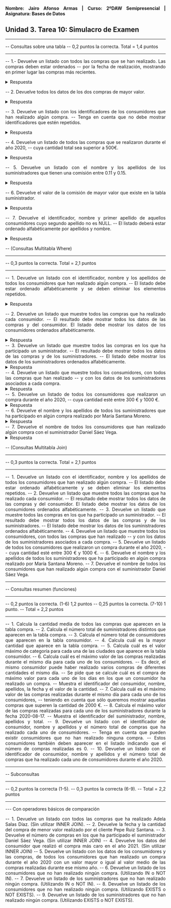 <div align="justify">

#### **Nombre: Jairo Afonso Armas | Curso: 2ºDAW Semipresencial | Asignatura: Bases de Datos** 

## **Unidad 3. Tarea 10: Simulacro de Examen**

-- ----------------------------------------
-- Consultas sobre una tabla
-- 0,2 puntos la correcta. Total = 1,4 puntos
-- ----------------------------------------

-- 1.- Devuelve un listado con todos las compras que se han realizado. Las compras deben estar ordenados
-- por la fecha de realización, mostrando en primer lugar las compras más recientes.

<details>
<summary>Respuesta</summary>

```
select * from compra ORDER BY fecha DESC;
┌────┬─────────┬────────────┬───────────────┬──────────────────┐
│ id │  total  │   fecha    │ id_consumidor │ id_suministrador │
├────┼─────────┼────────────┼───────────────┼──────────────────┤
│ 15 │ 370.85  │ 2022-03-11 │ 1             │ 5                │
│ 16 │ 2389.23 │ 2022-03-11 │ 1             │ 5                │
│ 13 │ 545.75  │ 2022-01-25 │ 6             │ 1                │
│ 8  │ 1983.43 │ 2020-10-10 │ 4             │ 6                │
│ 1  │ 150.5   │ 2020-10-05 │ 5             │ 2                │
│ 3  │ 65.26   │ 2020-10-05 │ 2             │ 1                │
│ 5  │ 948.5   │ 2020-09-10 │ 5             │ 2                │
│ 12 │ 3045.6  │ 2020-04-25 │ 2             │ 1                │
│ 14 │ 145.82  │ 2020-02-02 │ 6             │ 1                │
│ 9  │ 2480.4  │ 2019-10-10 │ 8             │ 3                │
│ 2  │ 270.65  │ 2019-09-10 │ 1             │ 5                │
│ 4  │ 110.5   │ 2019-08-17 │ 8             │ 3                │
│ 11 │ 75.29   │ 2019-08-17 │ 3             │ 7                │
│ 6  │ 2400.6  │ 2019-07-27 │ 7             │ 1                │
│ 7  │ 5760.0  │ 2018-09-10 │ 2             │ 1                │
│ 10 │ 250.45  │ 2018-06-27 │ 8             │ 2                │
└────┴─────────┴────────────┴───────────────┴──────────────────┘
```
</details>

-- 2. Devuelve todos los datos de los dos compras de mayor valor.

<details>
<summary>Respuesta</summary>

```
select * from compra ORDER BY total DESC limit 2;
┌────┬────────┬────────────┬───────────────┬──────────────────┐
│ id │ total  │   fecha    │ id_consumidor │ id_suministrador │
├────┼────────┼────────────┼───────────────┼──────────────────┤
│ 7  │ 5760.0 │ 2018-09-10 │ 2             │ 1                │
│ 12 │ 3045.6 │ 2020-04-25 │ 2             │ 1                │
└────┴────────┴────────────┴───────────────┴──────────────────┘
```
</details>

-- 3. Devuelve un listado con los identificadores de los consumidores que han realizado algún compra.
-- Tenga en cuenta que no debe mostrar identificadores que estén repetidos.


<details>
<summary>Respuesta</summary>

```
select DISTINCT(id_consumidor) from compra;
┌───────────────┐
│ id_consumidor │
├───────────────┤
│ 5             │
│ 1             │
│ 2             │
│ 8             │
│ 7             │
│ 4             │
│ 3             │
│ 6             │
└───────────────┘
```
</details>

-- 4. Devuelve un listado de todos las compras que se realizaron durante el año 2020,
-- cuya cantidad total sea superior a 500€.

<details>
<summary>Respuesta</summary>

```
select * from compra where total > 500 AND fecha REGEXP '2020-[0-9]{2}-[0-9]{2}';
┌────┬─────────┬────────────┬───────────────┬──────────────────┐
│ id │  total  │   fecha    │ id_consumidor │ id_suministrador │
├────┼─────────┼────────────┼───────────────┼──────────────────┤
│ 5  │ 948.5   │ 2020-09-10 │ 5             │ 2                │
│ 8  │ 1983.43 │ 2020-10-10 │ 4             │ 6                │
│ 12 │ 3045.6  │ 2020-04-25 │ 2             │ 1                │
└────┴─────────┴────────────┴───────────────┴──────────────────┘
```
</details>

-- 5. Devuelve un listado con el nombre y los apellidos de los suministradores que tienen una comisión entre 0.11 y 0.15.

<details>
<summary>Respuesta</summary>

```
select nombre, apellido1, apellido2, categoria from suministrador 
WHERE categoria between 0.11 AND 0.15 
ORDER BY categoria DESC;
┌─────────┬───────────┬───────────┬───────────┐
│ nombre  │ apellido1 │ apellido2 │ categoria │
├─────────┼───────────┼───────────┼───────────┤
│ Daniel  │ Sáez      │ Vega      │ 0.15      │
│ Marta   │ Herrera   │ Gil       │ 0.14      │
│ Juan    │ Gómez     │ López     │ 0.13      │
│ Manuel  │ Domínguez │ Hernández │ 0.13      │
│ Antonio │ Carretero │ Ortega    │ 0.12      │
│ Diego   │ Flores    │ Salas     │ 0.11      │
│ Antonio │ Vega      │ Hernández │ 0.11      │
└─────────┴───────────┴───────────┴───────────┘
```
</details>

-- 6. Devuelve el valor de la comisión de mayor valor que existe en la tabla suministrador.

<details>
<summary>Respuesta</summary>

```
select MAX(categoria) from suministrador;
┌────────────────┐
│ MAX(categoria) │
├────────────────┤
│ 0.15           │
└────────────────┘
```
</details>

-- 7. Devuelve el identificador, nombre y primer apellido de aquellos consumidores cuyo segundo apellido no es NULL.
-- El listado deberá estar ordenado alfabéticamente por apellidos y nombre.

<details>
<summary>Respuesta</summary>

```
select id, nombre, apellido1 from consumidor 
WHERE apellido2 NOT NULL 
ORDER BY apellido1, apellido2, nombre;
┌────┬───────────┬───────────┐
│ id │  nombre   │ apellido1 │
├────┼───────────┼───────────┤
│ 5  │ Marcos    │ Loyola    │
│ 9  │ Guillermo │ López     │
│ 1  │ Aarón     │ Rivero    │
│ 3  │ Adolfo    │ Rubio     │
│ 8  │ Pepe      │ Ruiz      │
│ 2  │ Adela     │ Salas     │
│ 10 │ Daniel    │ Santana   │
│ 6  │ María     │ Santana   │
└────┴───────────┴───────────┘
```
</details>

-- (Consultas Multitabla Where)
-- -----------------------------------------------
-- 0,3 puntos la correcta. Total =  2,1 puntos
-- -----------------------------------------------

-- 1. Devuelve un listado con el identificador, nombre y los apellidos de todos los consumidores que han realizado algún compra.
-- El listado debe estar ordenado alfabéticamente y se deben eliminar los elementos repetidos.

<details>
<summary>Respuesta</summary>

```
select DISTINCT(con.id), con.apellido1, con.apellido2
from consumidor con, compra c
WHERE con.id = c.id_consumidor
ORDER BY con.nombre, con.apellido1, con.apellido2;
┌────┬───────────┬───────────┬───────────┐
│ id │  nombre   │ apellido1 │ apellido2 │
├────┼───────────┼───────────┼───────────┤
│ 1  │ Aarón     │ Rivero    │ Gómez     │
│ 2  │ Adela     │ Salas     │ Díaz      │
│ 3  │ Adolfo    │ Rubio     │ Flores    │
│ 4  │ Adrián    │ Suárez    │           │
│ 10 │ Daniel    │ Santana   │ Loyola    │
│ 9  │ Guillermo │ López     │ Gómez     │
│ 5  │ Marcos    │ Loyola    │ Méndez    │
│ 6  │ María     │ Santana   │ Moreno    │
│ 8  │ Pepe      │ Ruiz      │ Santana   │
│ 7  │ Pilar     │ Ruiz      │           │
└────┴───────────┴───────────┴───────────┘

(SUBCONSULTA)
select DISTINCT(id), nombre, apellido1, apellido2 from consumidor
WHERE (select id_consumidor from compra)
ORDER BY nombre, apellido1, apellido2;
┌────┬───────────┬───────────┬───────────┐
│ id │  nombre   │ apellido1 │ apellido2 │
├────┼───────────┼───────────┼───────────┤
│ 1  │ Aarón     │ Rivero    │ Gómez     │
│ 2  │ Adela     │ Salas     │ Díaz      │
│ 3  │ Adolfo    │ Rubio     │ Flores    │
│ 4  │ Adrián    │ Suárez    │           │
│ 10 │ Daniel    │ Santana   │ Loyola    │
│ 9  │ Guillermo │ López     │ Gómez     │
│ 5  │ Marcos    │ Loyola    │ Méndez    │
│ 6  │ María     │ Santana   │ Moreno    │
│ 8  │ Pepe      │ Ruiz      │ Santana   │
│ 7  │ Pilar     │ Ruiz      │           │
└────┴───────────┴───────────┴───────────┘
```
</details>

-- 2. Devuelve un listado que muestre todos las compras que ha realizado cada consumidor. 
-- El resultado debe mostrar todos los datos de las compras y del consumidor. El listado debe mostrar los datos de los consumidores ordenados alfabéticamente.

<details>
<summary>Respuesta</summary>

```

```
</details>
-- 3. Devuelve un listado que muestre todos las compras en los que ha participado un suministrador.
-- El resultado debe mostrar todos los datos de las compras y de los suministradores.
-- El listado debe mostrar los datos de los suministradores ordenados alfabéticamente.
<details>
<summary>Respuesta</summary>

```

```
</details>
-- 4. Devuelve un listado que muestre todos los consumidores, con todos las compras que han realizado 
-- y con los datos de los suministradores asociados a cada compra.
<details>
<summary>Respuesta</summary>

```

```
</details>
-- 5. Devuelve un listado de todos los consumidores que realizaron un compra durante el año 2020,
-- cuya cantidad esté entre 300 € y 1000 €.
<details>
<summary>Respuesta</summary>

```

```
</details>
-- 6. Devuelve el nombre y los apellidos de todos los suministradores que ha participado en algún compra realizado por María Santana Moreno.
<details>
<summary>Respuesta</summary>

```

```
</details>
-- 7. Devuelve el nombre de todos los consumidores que han realizado algún compra con el suministrador Daniel Sáez Vega.
<details>
<summary>Respuesta</summary>

```

```
</details>

-- (Consultas Multitabla Join)
-- -----------------------------------------------
-- 0,3 puntos la correcta. Total = 2,1 puntos
-- -----------------------------------------------

-- 1. Devuelve un listado con el identificador, nombre y los apellidos de todos los consumidores que han realizado algún compra.
-- El listado debe estar ordenado alfabéticamente y se deben eliminar los elementos repetidos.
-- 2. Devuelve un listado que muestre todos las compras que ha realizado cada consumidor. 
-- El resultado debe mostrar todos los datos de las compras y del consumidor. El listado debe mostrar los datos de los consumidores ordenados alfabéticamente.
-- 3. Devuelve un listado que muestre todos las compras en los que ha participado un suministrador.
-- El resultado debe mostrar todos los datos de las compras y de los suministradores.
-- El listado debe mostrar los datos de los suministradores ordenados alfabéticamente.
-- 4. Devuelve un listado que muestre todos los consumidores, con todos las compras que han realizado 
-- y con los datos de los suministradores asociados a cada compra.
-- 5. Devuelve un listado de todos los consumidores que realizaron un compra durante el año 2020,
-- cuya cantidad esté entre 300 € y 1000 €.
-- 6. Devuelve el nombre y los apellidos de todos los suministradores que ha participado en algún compra realizado por María Santana Moreno.
-- 7. Devuelve el nombre de todos los consumidores que han realizado algún compra con el suministrador Daniel Sáez Vega.


-- ---------------------------
-- Consultas resumen (funciones)
-- -----------------------------------------------
-- 0,2 puntos la correcta. (1-6) 1,2 puntos
-- 0,25 puntos la correcta. (7-10) 1 punto.
-- Total = 2,2 puntos
-- -----------------------------------------------

-- 1. Calcula la cantidad media de todos las compras que aparecen en la tabla compra.
-- 2. Calcula el número total de suministradores distintos que aparecen en la tabla compra.
-- 3. Calcula el número total de consumidores que aparecen en la tabla consumidor.
-- 4. Calcula cuál es la mayor cantidad que aparece en la tabla compra.
-- 5. Calcula cuál es el valor máximo de categoría para cada una de las ciudades que aparece en la tabla consumidor.
-- 6. Calcula cuál es el máximo valor de las compras realizadas durante el mismo día para cada uno de los consumidores.
-- Es decir, el mismo consumidor puede haber realizado varios compras de diferentes cantidades el mismo día.
-- Se pide que se calcule cuál es el compra de máximo valor para cada uno de los días en los que un consumidor ha realizado un compra.
-- Muestra el identificador del consumidor, nombre, apellidos, la fecha y el valor de la cantidad.
-- 7. Calcula cuál es el máximo valor de las compras realizadas durante el mismo día para cada uno de los consumidores,
-- teniendo en cuenta que sólo queremos mostrar aquellas compras que superen la cantidad de 2000 €.
-- 8. Calcula el máximo valor de las compras realizadas para cada uno de los suministradores durante la fecha 2020-08-17.
-- Muestra el identificador del suministrador, nombre, apellidos y total.
-- 9. Devuelve un listado con el identificador de consumidor, nombre y apellidos y el número total de compras que ha realizado cada uno de consumidores.
-- Tenga en cuenta que pueden existir consumidores que no han realizado ninguna compra.
-- Estos consumidores también deben aparecer en el listado indicando que el número de compras realizadas es 0.
-- 10. Devuelve un listado con el identificador de consumidor, nombre y apellidos y el número total de compras que ha realizado cada uno de consumidores durante el año 2020.

-- ---------------------
-- Subconsultas
-- -----------------------------------------------
-- 0,2 puntos la correcta (1-5).
-- 0,3 puntos la correcta (6-9).
-- Total = 2,2 puntos
-- -----------------------------------------------

--- Con operadores básicos de comparación

-- 1. Devuelve un listado con todos las compras que ha realizado Adela Salas Díaz. (Sin utilizar INNER JOIN).
-- 2. Devuelve la fecha y la cantidad del compra de menor valor realizado por el cliente Pepe Ruiz Santana.
-- 3. Devuelve el número de compras en los que ha participado el suministrador Daniel Sáez Vega. (Sin utilizar INNER JOIN)
-- 4. Devuelve los datos del consumidor que realizó el compra más caro en el año 2021. (Sin utilizar INNER JOIN)
-- 5. Devuelve un listado con los datos de los consumidores y las compras, de todos los consumidores que han realizado un compra durante el año 2020 con un valor mayor o igual al valor medio de las compras realizadas durante ese mismo año.
-- 6. Devuelve un listado de los consumidores que no han realizado ningún compra. (Utilizando IN o NOT IN).
-- 7. Devuelve un listado de los suministradores que no han realizado ningún compra. (Utilizando IN o NOT IN).
-- 8. Devuelve un listado de los consumidores que no han realizado ningún compra. (Utilizando EXISTS o NOT EXISTS).
-- 9. Devuelve un listado de los suministradores que no han realizado ningún compra. (Utilizando EXISTS o NOT EXISTS).

</div>
